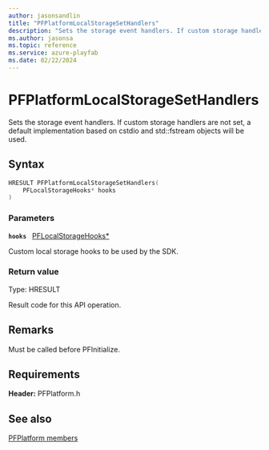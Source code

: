 ```yaml
---
author: jasonsandlin
title: "PFPlatformLocalStorageSetHandlers"
description: "Sets the storage event handlers. If custom storage handlers are not set, a default implementation based on cstdio and std::fstream objects will be used."
ms.author: jasonsa
ms.topic: reference
ms.service: azure-playfab
ms.date: 02/22/2024
---
```


# PFPlatformLocalStorageSetHandlers  

Sets the storage event handlers. If custom storage handlers are not set, a default implementation based on cstdio and std::fstream objects will be used.  

## Syntax  
  
```cpp
HRESULT PFPlatformLocalStorageSetHandlers(  
    PFLocalStorageHooks* hooks  
)  
```  
  
### Parameters  
  
**`hooks`** &nbsp; [PFLocalStorageHooks*](../structs/pflocalstoragehooks.md)  
  
Custom local storage hooks to be used by the SDK.  
  
  
### Return value
Type: HRESULT
  
Result code for this API operation.
  
## Remarks  
  
Must be called before PFInitialize.
  
## Requirements  
  
**Header:** PFPlatform.h
  
## See also  
[PFPlatform members](../pfplatform_members.md)  

  
  
